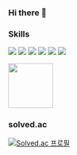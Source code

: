 ### Hi there 👋

### Skills
<p align="left">
<img src="https://img.shields.io/badge/Python-3776AB?style=flat&logo=Python&logoColor=white"/>
<img src="https://img.shields.io/badge/pandas-150458?style=flat&logo=pandas&logoColor=white"/>
<img src="https://img.shields.io/badge/MongoDB-47A248?style=flat&logo=MongoDB&logoColor=white"/>
<img src="https://img.shields.io/badge/Docker-2496ED?style=flat&logo=Docker&logoColor=white"/>
<img src="https://img.shields.io/badge/Git-F05032?style=flat&logo=Git&logoColor=white"/>
<img src="https://img.shields.io/badge/AWS-232F3E?style=flat&logo=Amazon AWS&logoColor=white"/>
</p>
<a href="https://www.credly.com/badges/b4347f58-653e-47c3-a89d-135b73299fe6/public_url" height="80" width="80" target="_blank">
	<img src="https://images.credly.com/size/680x680/images/4bc21d8b-4afe-4fbd-9a90-a9de8bf7b240/AWS-SolArchitect-Associate-2020.png" width="90" height="90"/>
</a>

### solved.ac
[![Solved.ac
프로필](http://mazassumnida.wtf/api/v2/generate_badge?boj=apor)](https://solved.ac/apor)
